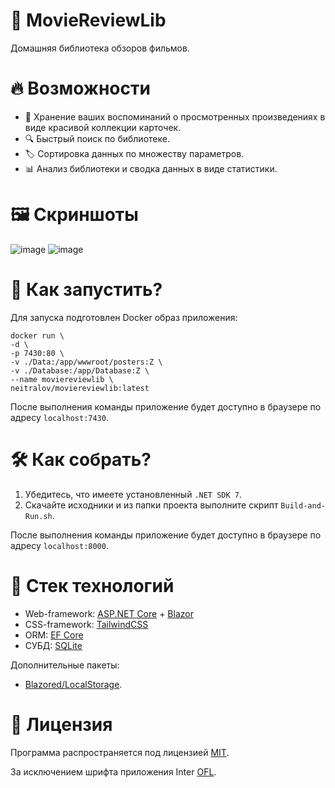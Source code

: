 # 🎥 MovieReviewLib
Домашняя библиотека обзоров фильмов.

# 🔥 Возможности
* 💾 Хранение ваших воспоминаний о просмотренных произведениях в виде красивой коллекции карточек.
* 🔍 Быстрый поиск по библиотеке.
* 🏷️ Сортировка данных по множеству параметров.
* 📊 Анализ библиотеки и сводка данных в виде статистики.

# 🖼️ Скриншоты
![image](https://github.com/Neitralov/MovieReviewLib/assets/109409226/72dc7b93-117e-47cc-8fd5-45572d8e3767)
![image](https://github.com/Neitralov/MovieReviewLib/assets/109409226/f1d5debf-29c0-4519-a5c3-d4073c4980aa)

# 🚀 Как запустить?
Для запуска подготовлен Docker образ приложения:
```
docker run \
-d \
-p 7430:80 \
-v ./Data:/app/wwwroot/posters:Z \
-v ./Database:/app/Database:Z \
--name moviereviewlib \
neitralov/moviereviewlib:latest
```
После выполнения команды приложение будет доступно в браузере по адресу `localhost:7430`.

# 🛠️ Как собрать?
1. Убедитесь, что имеете установленный `.NET SDK 7`.
2. Скачайте исходники и из папки проекта выполните скрипт `Build-and-Run.sh`.

После выполнения команды приложение будет доступно в браузере по адресу `localhost:8000`.

# 🧰 Стек технологий
* Web-framework: [ASP.NET Core](https://dotnet.microsoft.com/en-us/apps/aspnet) + [Blazor](https://dotnet.microsoft.com/en-us/apps/aspnet/web-apps/blazor)
* CSS-framework: [TailwindCSS](https://tailwindcss.com)
* ORM: [EF Core](https://learn.microsoft.com/ru-ru/ef/core/)
* СУБД: [SQLite](https://www.sqlite.org/about.html)

Дополнительные пакеты:
* [Blazored/LocalStorage](https://github.com/Blazored/LocalStorage).

# 📃 Лицензия
Программа распространяется под лицензией [MIT](https://github.com/Neitralov/MovieReviewLib/blob/master/LICENSE).

За исключением шрифта приложения Inter [OFL](https://github.com/Neitralov/MovieReviewLib/blob/master/wwwroot/css/OFL.txt). 
